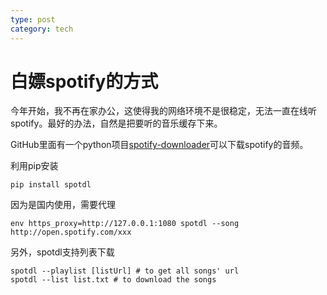 ```yaml
---
type: post
category: tech
---
```

# 白嫖spotify的方式

今年开始，我不再在家办公，这使得我的网络环境不是很稳定，无法一直在线听spotify。最好的办法，自然是把要听的音乐缓存下来。

GitHub里面有一个python项目[spotify-downloader](https://github.com/ritiek/spotify-downloader)可以下载spotify的音频。

利用pip安装

```shell
pip install spotdl
```

因为是国内使用，需要代理

```shell
env https_proxy=http://127.0.0.1:1080 spotdl --song http://open.spotify.com/xxx
```

另外，spotdl支持列表下载

```shell
spotdl --playlist [listUrl] # to get all songs' url
spotdl --list list.txt # to download the songs
```